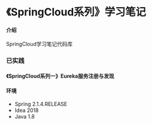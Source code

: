 # 《SpringCloud系列》学习笔记

#### 介绍
SpringCloud学习笔记代码库

### 已实践
#### 《SpringCloud系列一》Eureka服务注册与发现

#### 环境
- Spring 2.1.4.RELEASE
- Idea 2018
- Java 1.8

